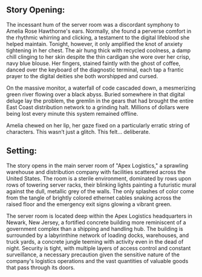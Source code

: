 ## Story Opening:

The incessant hum of the server room was a discordant symphony to Amelia Rose Hawthorne's ears. Normally, she found a perverse comfort in the rhythmic whirring and clicking, a testament to the digital lifeblood she helped maintain. Tonight, however, it only amplified the knot of anxiety tightening in her chest. The air hung thick with recycled coolness, a damp chill clinging to her skin despite the thin cardigan she wore over her crisp, navy blue blouse. Her fingers, stained faintly with the ghost of coffee, danced over the keyboard of the diagnostic terminal, each tap a frantic prayer to the digital deities she both worshipped and cursed.

On the massive monitor, a waterfall of code cascaded down, a mesmerizing green river flowing over a black abyss. Buried somewhere in that digital deluge lay the problem, the gremlin in the gears that had brought the entire East Coast distribution network to a grinding halt. Millions of dollars were being lost every minute this system remained offline.

Amelia chewed on her lip, her gaze fixed on a particularly erratic string of characters. This wasn’t just a glitch. This felt... deliberate.

## Setting:

The story opens in the main server room of "Apex Logistics," a sprawling warehouse and distribution company with facilities scattered across the United States. The room is a sterile environment, dominated by rows upon rows of towering server racks, their blinking lights painting a futuristic mural against the dull, metallic grey of the walls. The only splashes of color come from the tangle of brightly colored ethernet cables snaking across the raised floor and the emergency exit signs glowing a vibrant green.

The server room is located deep within the Apex Logistics headquarters in Newark, New Jersey, a fortified concrete building more reminiscent of a government complex than a shipping and handling hub. The building is surrounded by a labyrinthine network of loading docks, warehouses, and truck yards, a concrete jungle teeming with activity even in the dead of night. Security is tight, with multiple layers of access control and constant surveillance, a necessary precaution given the sensitive nature of the company's logistics operations and the vast quantities of valuable goods that pass through its doors.
